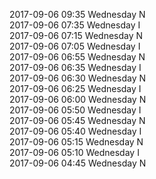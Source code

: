 2017-09-06 09:35 Wednesday  N  
2017-09-06 07:35 Wednesday  I  
2017-09-06 07:15 Wednesday  N  
2017-09-06 07:05 Wednesday  I  
2017-09-06 06:55 Wednesday  N  
2017-09-06 06:35 Wednesday  I  
2017-09-06 06:30 Wednesday  N  
2017-09-06 06:25 Wednesday  I  
2017-09-06 06:00 Wednesday  N  
2017-09-06 05:50 Wednesday  I  
2017-09-06 05:45 Wednesday  N  
2017-09-06 05:40 Wednesday  I  
2017-09-06 05:15 Wednesday  N  
2017-09-06 05:10 Wednesday  I  
2017-09-06 04:45 Wednesday  N  
